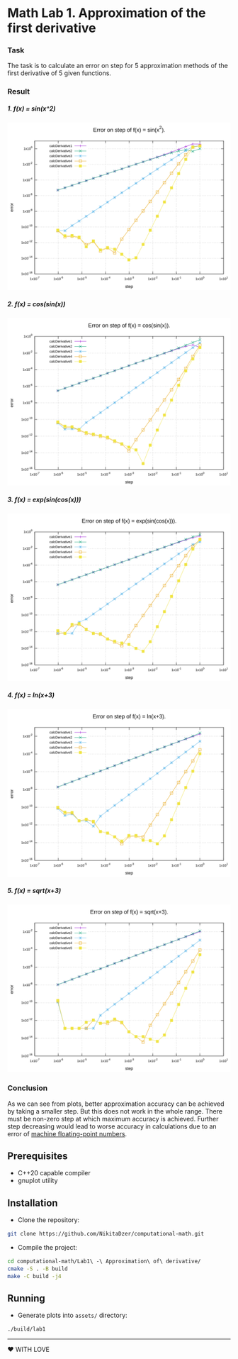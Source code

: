 # Math Lab 1. Approximation of the first derivative
### Task
The task is to calculate an error on step for 5 approximation methods of the first derivative of 5 given functions.

### Result
##### 1. f(x) = sin(x^2)
![Plot for f(x).](./assets/error1.svg)

##### 2. f(x) = cos(sin(x))
![Plot for f(x).](./assets/error2.svg)

##### 3. f(x) = exp(sin(cos(x)))
![Plot for f(x).](./assets/error3.svg)

##### 4. f(x) = ln(x+3)
![Plot for f(x).](./assets/error4.svg)

##### 5. f(x) = sqrt(x+3)
![Plot for f(x).](./assets/error5.svg)

### Conclusion
As we can see from plots, better approximation accuracy can be achieved by taking a smaller step. But this does not work in the whole range. There must be non-zero step at which maximum accuracy is achieved. Further step decreasing would lead to worse accuracy in calculations due to an error of [machine floating-point numbers](https://en.wikipedia.org/wiki/Floating-point_arithmetic).  

## Prerequisites
- C++20 capable compiler
- gnuplot utility

## Installation
- Clone the repository:
```sh
git clone https://github.com/NikitaDzer/computational-math.git
```
- Compile the project:
```sh
cd computational-math/Lab1\ -\ Approximation\ of\ derivative/
cmake -S . -B build
make -C build -j4
```

## Running
- Generate plots into `assets/` directory:
```sh
./build/lab1
```

---
♥ WITH LOVE
